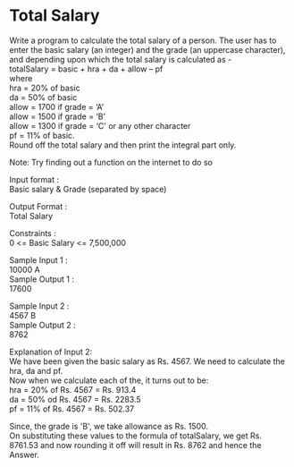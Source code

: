 # Total Salary


Write a program to calculate the total salary of a person. The user has to enter the basic salary (an integer) and the grade (an uppercase character), and depending upon which the total salary is calculated as -    
    totalSalary = basic + hra + da + allow – pf    
where      
hra   = 20% of basic   
da    = 50% of basic   
allow = 1700 if grade = ‘A’   
allow = 1500 if grade = ‘B’   
allow = 1300 if grade = ‘C' or any other character   
pf    = 11% of basic.   
Round off the total salary and then print the integral part only.    

Note: Try finding out a function on the internet to do so   

Input format :   
Basic salary & Grade (separated by space)   

Output Format :  
Total Salary    

Constraints :   
0 <= Basic Salary <= 7,500,000    

Sample Input 1 :   
10000 A   
Sample Output 1 :   
17600   

Sample Input 2 :    
4567 B    
Sample Output 2 :   
8762   

Explanation of Input 2:   
We have been given the basic salary as Rs. 4567. We need to calculate the hra, da and pf.      
Now when we calculate each of the, it turns out to be:   
hra =  20% of Rs. 4567 = Rs. 913.4   
da = 50% od Rs. 4567 = Rs. 2283.5   
pf = 11% of Rs. 4567 = Rs. 502.37   

Since, the grade is 'B', we take allowance as Rs. 1500.   
On substituting these values to the formula of totalSalary, we get Rs. 8761.53 and now rounding it off will result in Rs. 8762 and hence the Answer.    
